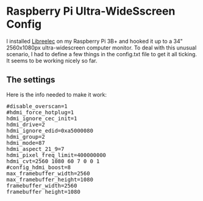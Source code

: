 # Raspberry Pi Ultra-WideSscreen Config
I installed [Libreelec](https://libreelec.tv) on my Raspberry Pi 3B+ and hooked it up to a 34" 2560x1080px ultra-widescreen computer monitor. To deal with this unusual scenario, I had to define a few things in the config.txt file to get it all ticking. It seems to be working nicely so far.

## The settings
Here is the info needed to make it work:

<pre>#disable_overscan=1
#hdmi_force_hotplug=1
hdmi_ignore_cec_init=1
hdmi_drive=2
hdmi_ignore_edid=0xa5000080
hdmi_group=2
hdmi_mode=87
hdmi_aspect_21_9=7
hdmi_pixel_freq_limit=400000000
hdmi_cvt=2560 1080 60 7 0 0 1
#config_hdmi_boost=8
max_framebuffer_width=2560
max_framebuffer_height=1080
framebuffer_width=2560
framebuffer_height=1080</pre>

